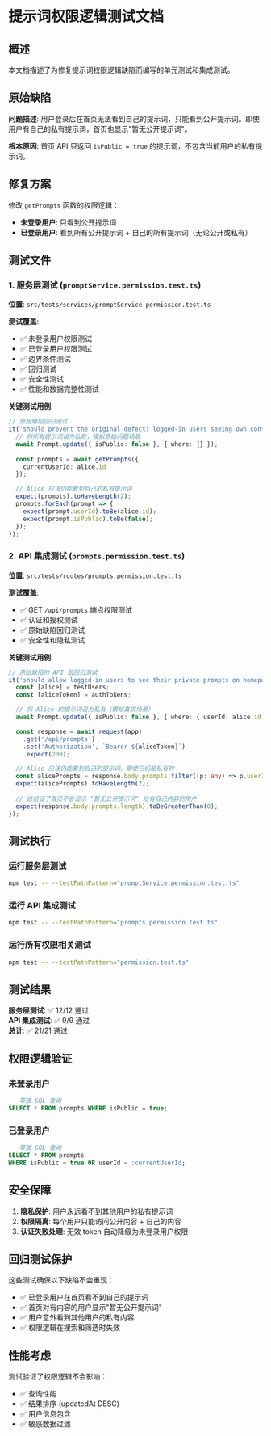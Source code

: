 # 提示词权限逻辑测试文档

## 概述

本文档描述了为修复提示词权限逻辑缺陷而编写的单元测试和集成测试。

## 原始缺陷

**问题描述**: 用户登录后在首页无法看到自己的提示词，只能看到公开提示词。即使用户有自己的私有提示词，首页也显示"暂无公开提示词"。

**根本原因**: 首页 API 只返回 `isPublic = true` 的提示词，不包含当前用户的私有提示词。

## 修复方案

修改 `getPrompts` 函数的权限逻辑：
- **未登录用户**: 只看到公开提示词
- **已登录用户**: 看到所有公开提示词 + 自己的所有提示词（无论公开或私有）

## 测试文件

### 1. 服务层测试 (`promptService.permission.test.ts`)

**位置**: `src/tests/services/promptService.permission.test.ts`

**测试覆盖**:
- ✅ 未登录用户权限测试
- ✅ 已登录用户权限测试  
- ✅ 边界条件测试
- ✅ 回归测试
- ✅ 安全性测试
- ✅ 性能和数据完整性测试

**关键测试用例**:
```typescript
// 原始缺陷回归测试
it('should prevent the original defect: logged-in users seeing own content', async () => {
  // 将所有提示词设为私有，模拟原始问题场景
  await Prompt.update({ isPublic: false }, { where: {} });
  
  const prompts = await getPrompts({
    currentUserId: alice.id
  });

  // Alice 应该仍能看到自己的私有提示词
  expect(prompts).toHaveLength(2);
  prompts.forEach(prompt => {
    expect(prompt.userId).toBe(alice.id);
    expect(prompt.isPublic).toBe(false);
  });
});
```

### 2. API 集成测试 (`prompts.permission.test.ts`)

**位置**: `src/tests/routes/prompts.permission.test.ts`

**测试覆盖**:
- ✅ GET `/api/prompts` 端点权限测试
- ✅ 认证和授权测试
- ✅ 原始缺陷回归测试
- ✅ 安全性和隐私测试

**关键测试用例**:
```typescript
// 原始缺陷的 API 层回归测试
it('should allow logged-in users to see their private prompts on homepage', async () => {
  const [alice] = testUsers;
  const [aliceToken] = authTokens;

  // 将 Alice 的提示词设为私有（模拟真实场景）
  await Prompt.update({ isPublic: false }, { where: { userId: alice.id } });

  const response = await request(app)
    .get('/api/prompts')
    .set('Authorization', `Bearer ${aliceToken}`)
    .expect(200);

  // Alice 应该仍能看到自己的提示词，即使它们是私有的
  const alicePrompts = response.body.prompts.filter((p: any) => p.userId === alice.id);
  expect(alicePrompts).toHaveLength(2);
  
  // 这验证了首页不会显示 "暂无公开提示词" 给有自己内容的用户
  expect(response.body.prompts.length).toBeGreaterThan(0);
});
```

## 测试执行

### 运行服务层测试
```bash
npm test -- --testPathPattern="promptService.permission.test.ts"
```

### 运行 API 集成测试  
```bash
npm test -- --testPathPattern="prompts.permission.test.ts"
```

### 运行所有权限相关测试
```bash
npm test -- --testPathPattern="permission.test.ts"
```

## 测试结果

**服务层测试**: ✅ 12/12 通过  
**API 集成测试**: ✅ 9/9 通过  
**总计**: ✅ 21/21 通过

## 权限逻辑验证

### 未登录用户
```sql
-- 等效 SQL 查询
SELECT * FROM prompts WHERE isPublic = true;
```

### 已登录用户  
```sql
-- 等效 SQL 查询
SELECT * FROM prompts 
WHERE isPublic = true OR userId = :currentUserId;
```

## 安全保障

1. **隐私保护**: 用户永远看不到其他用户的私有提示词
2. **权限隔离**: 每个用户只能访问公开内容 + 自己的内容
3. **认证失败处理**: 无效 token 自动降级为未登录用户权限

## 回归测试保护

这些测试确保以下缺陷不会重现：
- ✅ 已登录用户在首页看不到自己的提示词
- ✅ 首页对有内容的用户显示"暂无公开提示词"
- ✅ 用户意外看到其他用户的私有内容
- ✅ 权限逻辑在搜索和筛选时失效

## 性能考虑

测试验证了权限逻辑不会影响：
- ✅ 查询性能
- ✅ 结果排序 (updatedAt DESC)
- ✅ 用户信息包含
- ✅ 敏感数据过滤